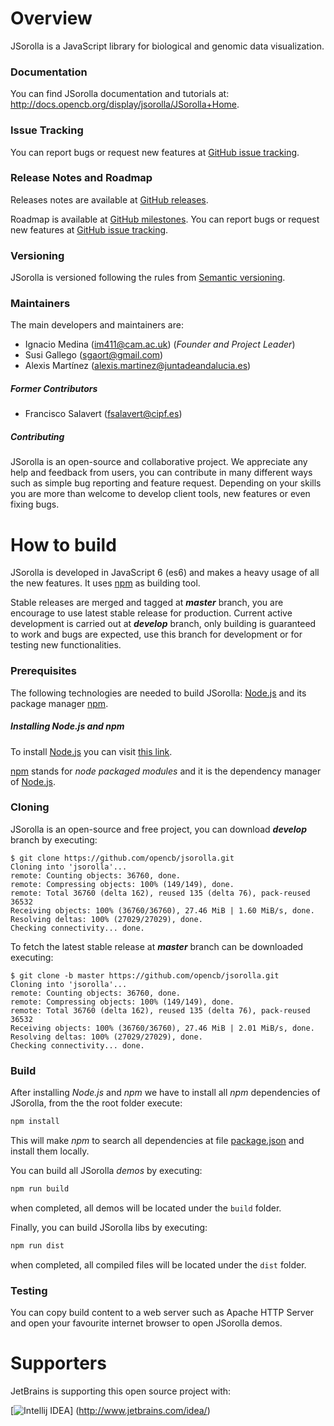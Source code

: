 # Overview
JSorolla is a JavaScript library for biological and genomic data visualization.

### Documentation
You can find JSorolla documentation and tutorials at: http://docs.opencb.org/display/jsorolla/JSorolla+Home.

### Issue Tracking
You can report bugs or request new features at [GitHub issue tracking](https://github.com/opencb/jsorolla/issues).

### Release Notes and Roadmap
Releases notes are available at [GitHub releases](https://github.com/opencb/jsorolla/releases).

Roadmap is available at [GitHub milestones](https://github.com/opencb/jsorolla/milestones). You can report bugs or request new features at [GitHub issue tracking](https://github.com/opencb/jsorolla/issues).

### Versioning
JSorolla is versioned following the rules from [Semantic versioning](http://semver.org/).

### Maintainers
The main developers and maintainers are:
* Ignacio Medina (im411@cam.ac.uk) (_Founder and Project Leader_)
* Susi Gallego (sgaort@gmail.com)
* Alexis Martínez (alexis.martinez@juntadeandalucia.es)

##### Former Contributors
* Francisco Salavert (fsalavert@cipf.es)

##### Contributing
JSorolla is an open-source and collaborative project. We appreciate any help and feedback from users, you can contribute in many different ways such as simple bug reporting and feature request. Depending on your skills you are more than welcome to develop client tools, new features or even fixing bugs.


# How to build 
JSorolla is developed in JavaScript 6 (es6) and makes a heavy usage of all the new features. It uses [npm](https://www.npmjs.com/) as building tool.

Stable releases are merged and tagged at **_master_** branch, you are encourage to use latest stable release for production. Current active development is carried out at **_develop_** branch, only building is guaranteed to work and bugs are expected, use this branch for development or for testing new functionalities.

### Prerequisites
The following technologies are needed to build JSorolla: [Node.js](https://nodejs.org/) and its package manager [npm](https://www.npmjs.com/).

##### Installing Node.js and npm
To install [Node.js](https://nodejs.org/) you can visit [this link](https://github.com/joyent/node/wiki/Installing-Node.js-via-package-manager).

[npm](https://www.npmjs.com/) stands for _node packaged modules_ and it is the dependency manager of [Node.js](https://nodejs.org/).

### Cloning
JSorolla is an open-source and free project, you can download **_develop_** branch by executing:

    $ git clone https://github.com/opencb/jsorolla.git
    Cloning into 'jsorolla'...
    remote: Counting objects: 36760, done.
    remote: Compressing objects: 100% (149/149), done.
    remote: Total 36760 (delta 162), reused 135 (delta 76), pack-reused 36532
    Receiving objects: 100% (36760/36760), 27.46 MiB | 1.60 MiB/s, done.
    Resolving deltas: 100% (27029/27029), done.
    Checking connectivity... done.


To fetch the latest stable release at **_master_** branch can be downloaded executing:

    $ git clone -b master https://github.com/opencb/jsorolla.git
    Cloning into 'jsorolla'...
    remote: Counting objects: 36760, done.
    remote: Compressing objects: 100% (149/149), done.
    remote: Total 36760 (delta 162), reused 135 (delta 76), pack-reused 36532
    Receiving objects: 100% (36760/36760), 27.46 MiB | 2.01 MiB/s, done.
    Resolving deltas: 100% (27029/27029), done.
    Checking connectivity... done.


### Build
After installing _Node.js_ and _npm_ we have to install all _npm_ dependencies of JSorolla, from the the root folder execute:

```bash
npm install
```
This will make _npm_ to search all dependencies at file [package.json](package.json) and install them locally.


You can build all JSorolla _demos_ by executing:

```bash
npm run build
```
when completed, all demos will be located under the `build` folder.

Finally, you can build JSorolla libs by executing:

```bash
npm run dist
```

when completed, all compiled files will be located under the `dist` folder.


### Testing
You can copy build content to a web server such as Apache HTTP Server and open your favourite internet browser to open JSorolla demos. 


# Supporters
JetBrains is supporting this open source project with:

[![Intellij IDEA](https://www.jetbrains.com/idea/docs/logo_intellij_idea.png)]
(http://www.jetbrains.com/idea/)
